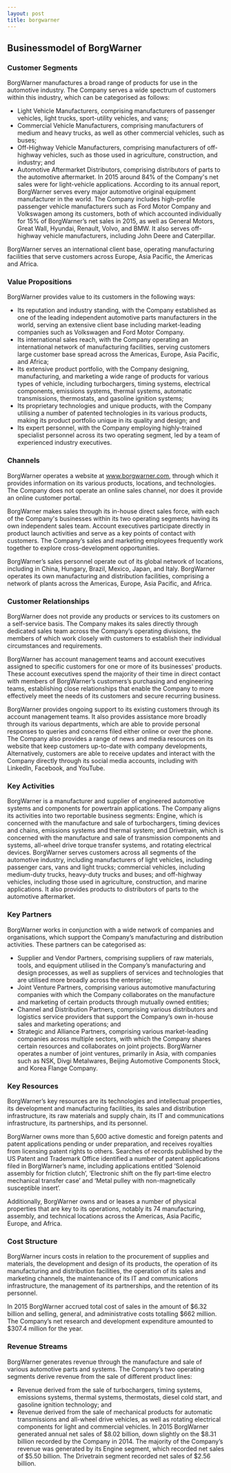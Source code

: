 ```yaml
---
layout: post
title: borgwarner
---
```


Businessmodel of BorgWarner
----------------------------

### Customer Segments

BorgWarner manufactures a broad range of products for use in the automotive industry. The Company serves a wide spectrum of customers within this industry, which can be categorised as follows:

 * Light Vehicle Manufacturers, comprising manufacturers of passenger vehicles, light trucks, sport-utility vehicles, and vans;
* Commercial Vehicle Manufacturers, comprising manufacturers of medium and heavy trucks, as well as other commercial vehicles, such as buses;
* Off-Highway Vehicle Manufacturers, comprising manufacturers of off-highway vehicles, such as those used in agriculture, construction, and industry; and
* Automotive Aftermarket Distributors, comprising distributors of parts to the automotive aftermarket.
 In 2015 around 84% of the Company's net sales were for light-vehicle applications. According to its annual report, BorgWarner serves every major automotive original equipment manufacturer in the world. The Company includes high-profile passenger vehicle manufacturers such as Ford Motor Company and Volkswagen among its customers, both of which accounted individually for 15% of BorgWarner’s net sales in 2015, as well as General Motors, Great Wall, Hyundai, Renault, Volvo, and BMW. It also serves off-highway vehicle manufacturers, including John Deere and Caterpillar.

BorgWarner serves an international client base, operating manufacturing facilities that serve customers across Europe, Asia Pacific, the Americas and Africa.

### Value Propositions

BorgWarner provides value to its customers in the following ways:

 * Its reputation and industry standing, with the Company established as one of the leading independent automotive parts manufacturers in the world, serving an extensive client base including market-leading companies such as Volkswagen and Ford Motor Company.
* Its international sales reach, with the Company operating an international network of manufacturing facilities, serving customers large customer base spread across the Americas, Europe, Asia Pacific, and Africa;
* Its extensive product portfolio, with the Company designing, manufacturing, and marketing a wide range of products for various types of vehicle, including turbochargers, timing systems, electrical components, emissions systems, thermal systems, automatic transmissions, thermostats, and gasoline ignition systems;
* Its proprietary technologies and unique products, with the Company utilising a number of patented technologies in its various products, making its product portfolio unique in its quality and design; and
* Its expert personnel, with the Company employing highly-trained specialist personnel across its two operating segment, led by a team of experienced industry executives.
 ### Channels

BorgWarner operates a website at www.borgwarner.com, through which it provides information on its various products, locations, and technologies. The Company does not operate an online sales channel, nor does it provide an online customer portal.

BorgWarner makes sales through its in-house direct sales force, with each of the Company's businesses within its two operating segments having its own independent sales team. Account executives participate directly in product launch activities and serve as a key points of contact with customers. The Company’s sales and marketing employees frequently work together to explore cross-development opportunities.

BorgWarner’s sales personnel operate out of its global network of locations, including in China, Hungary, Brazil, Mexico, Japan, and Italy. BorgWarner operates its own manufacturing and distribution facilities, comprising a network of plants across the Americas, Europe, Asia Pacific, and Africa.

### Customer Relationships

BorgWarner does not provide any products or services to its customers on a self-service basis. The Company makes its sales directly through dedicated sales team across the Company’s operating divisions, the members of which work closely with customers to establish their individual circumstances and requirements.

BorgWarner has account management teams and account executives assigned to specific customers for one or more of its businesses' products. These account executives spend the majority of their time in direct contact with members of BorgWarner’s customers’s purchasing and engineering teams, establishing close relationships that enable the Company to more effectively meet the needs of its customers and secure recurring business.

BorgWarner provides ongoing support to its existing customers through its account management teams. It also provides assistance more broadly through its various departments, which are able to provide personal responses to queries and concerns filed either online or over the phone. The Company also provides a range of news and media resources on its website that keep customers up-to-date with company developments, Alternatively, customers are able to receive updates and interact with the Company directly through its social media accounts, including with LinkedIn, Facebook, and YouTube.

### Key Activities

BorgWarner is a manufacturer and supplier of engineered automotive systems and components for powertrain applications. The Company aligns its activities into two reportable business segments: Engine, which is concerned with the manufacture and sale of turbochargers, timing devices and chains, emissions systems and thermal system; and Drivetrain, which is concerned with the manufacture and sale of transmission components and systems, all-wheel drive torque transfer systems, and rotating electrical devices. BorgWarner serves customers across all segments of the automotive industry, including manufacturers of light vehicles, including passenger cars, vans and light trucks; commercial vehicles, including medium-duty trucks, heavy-duty trucks and buses; and off-highway vehicles, including those used in agriculture, construction, and marine applications. It also provides products to distributors of parts to the automotive aftermarket.

### Key Partners

BorgWarner works in conjunction with a wide network of companies and organisations, which support the Company’s manufacturing and distribution activities. These partners can be categorised as:

 * Supplier and Vendor Partners, comprising suppliers of raw materials, tools, and equipment utilised in the Company’s manufacturing and design processes, as well as suppliers of services and technologies that are utilised more broadly across the enterprise;
* Joint Venture Partners, comprising various automotive manufacturing companies with which the Company collaborates on the manufacture and marketing of certain products through mutually owned entities;
* Channel and Distribution Partners, comprising various distributors and logistics service providers that support the Company’s own in-house sales and marketing operations; and
* Strategic and Alliance Partners, comprising various market-leading companies across multiple sectors, with which the Company shares certain resources and collaborates on joint projects.
 BorgWarner operates a number of joint ventures, primarily in Asia, with companies such as NSK, Divgi Metalwares, Beijing Automotive Components Stock, and Korea Flange Company.

### Key Resources

BorgWarner’s key resources are its technologies and intellectual properties, its development and manufacturing facilities, its sales and distribution infrastructure, its raw materials and supply chain, its IT and communications infrastructure, its partnerships, and its personnel.

BorgWarner owns more than 5,600 active domestic and foreign patents and patent applications pending or under preparation, and receives royalties from licensing patent rights to others. Searches of records published by the US Patent and Trademark Office identified a number of patent applications filed in BorgWarner’s name, including applications entitled ‘Solenoid assembly for friction clutch’, ‘Electronic shift on the fly part-time electro mechanical transfer case’ and ‘Metal pulley with non-magnetically susceptible insert’.

Additionally, BorgWarner owns and or leases a number of physical properties that are key to its operations, notably its 74 manufacturing, assembly, and technical locations across the Americas, Asia Pacific, Europe, and Africa.

### Cost Structure

BorgWarner incurs costs in relation to the procurement of supplies and materials, the development and design of its products, the operation of its manufacturing and distribution facilities, the operation of its sales and marketing channels, the maintenance of its IT and communications infrastructure, the management of its partnerships, and the retention of its personnel.

In 2015 BorgWarner accrued total cost of sales in the amount of $6.32 billion and selling, general, and administrative costs totalling $662 million. The Company’s net research and development expenditure amounted to $307.4 million for the year.

### Revenue Streams

BorgWarner generates revenue through the manufacture and sale of various automotive parts and systems. The Company’s two operating segments derive revenue from the sale of different product lines:

 * Revenue derived from the sale of turbochargers, timing systems, emissions systems, thermal systems, thermostats, diesel cold start, and gasoline ignition technology; and
* Revenue derived from the sale of mechanical products for automatic transmissions and all-wheel drive vehicles, as well as rotating electrical components for light and commercial vehicles.
 In 2015 BorgWarner generated annual net sales of $8.02 billion, down slightly on the $8.31 billion recorded by the Company in 2014. The majority of the Company’s revenue was generated by its Engine segment, which recorded net sales of $5.50 billion. The Drivetrain segment recorded net sales of $2.56 billion.
